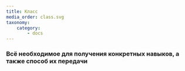 ```yaml
---
title: Класс
media_order: class.svg
taxonomy:
    category:
        - docs
---
```


### Всё необходимое для получения конкретных навыков, а также способ их передачи
